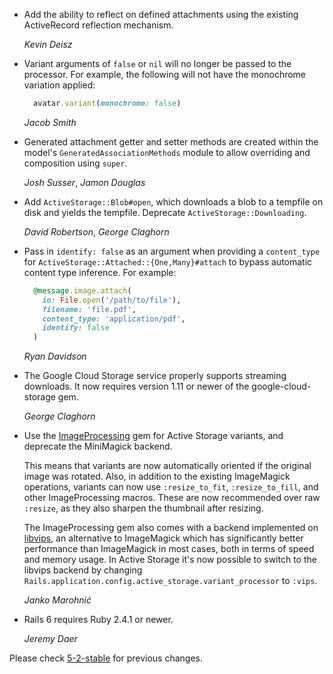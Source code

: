 *   Add the ability to reflect on defined attachments using the existing
    ActiveRecord reflection mechanism.

    *Kevin Deisz*

*   Variant arguments of `false` or `nil` will no longer be passed to the
    processor. For example, the following will not have the monochrome
    variation applied:

    ```ruby
      avatar.variant(monochrome: false)
    ```

    *Jacob Smith*

*   Generated attachment getter and setter methods are created
    within the model's `GeneratedAssociationMethods` module to
    allow overriding and composition using `super`.

    *Josh Susser*, *Jamon Douglas*

*   Add `ActiveStorage::Blob#open`, which downloads a blob to a tempfile on disk
    and yields the tempfile. Deprecate `ActiveStorage::Downloading`.

    *David Robertson*, *George Claghorn*

*   Pass in `identify: false` as an argument when providing a `content_type` for
    `ActiveStorage::Attached::{One,Many}#attach` to bypass automatic content
    type inference. For example:

    ```ruby
      @message.image.attach(
        io: File.open('/path/to/file'),
        filename: 'file.pdf',
        content_type: 'application/pdf',
        identify: false
      )
    ```

    *Ryan Davidson*

*   The Google Cloud Storage service properly supports streaming downloads.
    It now requires version 1.11 or newer of the google-cloud-storage gem.

    *George Claghorn*

*   Use the [ImageProcessing](https://github.com/janko-m/image_processing) gem
    for Active Storage variants, and deprecate the MiniMagick backend.

    This means that variants are now automatically oriented if the original
    image was rotated. Also, in addition to the existing ImageMagick
    operations, variants can now use `:resize_to_fit`, `:resize_to_fill`, and
    other ImageProcessing macros. These are now recommended over raw `:resize`,
    as they also sharpen the thumbnail after resizing.

    The ImageProcessing gem also comes with a backend implemented on
    [libvips](http://jcupitt.github.io/libvips/), an alternative to
    ImageMagick which has significantly better performance than
    ImageMagick in most cases, both in terms of speed and memory usage. In
    Active Storage it's now possible to switch to the libvips backend by
    changing `Rails.application.config.active_storage.variant_processor` to
    `:vips`.

    *Janko Marohnić*

*   Rails 6 requires Ruby 2.4.1 or newer.

    *Jeremy Daer*


Please check [5-2-stable](https://github.com/rails/rails/blob/5-2-stable/activestorage/CHANGELOG.md) for previous changes.
